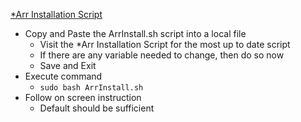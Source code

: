 [*Arr Installation Script](https://wiki.servarr.com/install-script)<br />

* Copy and Paste the ArrInstall.sh script into a local file
  * Visit the *Arr Installation Script for the most up to date script
  * If there are any variable needed to change, then do so now
  * Save and Exit
* Execute command
  * `sudo bash ArrInstall.sh`
* Follow on screen instruction
  * Default should be sufficient
